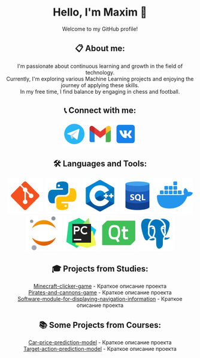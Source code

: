 <div align="center">

# Hello, I'm Maxim 👋
Welcome to my GitHub profile!

## 📋 About me:
I'm passionate about continuous learning and growth in the field of technology.
<br>
Currently, I'm exploring various Machine Learning projects
and enjoying the journey of applying these skills.
<br>
In my free time, I find balance by engaging in chess and football.

## 📞 Connect with me:
<a href="https://t.me/Slyuntik"><img src="https://github.com/Slyuntik/Slyuntik/blob/main/images/Telegram.png" alt="Telegram"></a>
<a href="https://mail.google.com/mail/u/0/#inbox?compose=fwmvGMDSjCkzZQphlHwBBmxtJfQXnhWbwpdlTdKwZJkZxkrVpFwXQXCNgCJgCrqwqfSbzgVqzsNLcQJFCsFhlbHLnBJWKgZkGJTWlshTWGPwZsWFHPxb"><img src="https://github.com/Slyuntik/Slyuntik/blob/main/images/Gmail.png" alt="Gmail"></a>
<a href="https://vk.com/danikotskoker"><img src="https://github.com/Slyuntik/Slyuntik/blob/main/images/VK.png" alt="VK"></a>

## 🛠️ Languages and Tools:
<div>
  <img src="https://github.com/Slyuntik/Slyuntik/blob/main/images/Git.png" alt="Git">
  <img src="https://github.com/Slyuntik/Slyuntik/blob/main/images/Python.png" alt="Python">
  <img src="https://github.com/Slyuntik/Slyuntik/blob/main/images/C%2B%2B.png" alt="C++">
  <img src="https://github.com/Slyuntik/Slyuntik/blob/main/images/SQL.png" alt="SQL">
  <img src="https://github.com/Slyuntik/Slyuntik/blob/main/images/Docker.png" alt="Docker">
  <br>
  <img src="https://github.com/Slyuntik/Slyuntik/blob/main/images/Jupyter%20Notebook.png" alt="Jupyter Notebook">
  <img src="https://github.com/Slyuntik/Slyuntik/blob/main/images/PyCharm.png" alt="PyCharm">
  <img src="https://github.com/Slyuntik/Slyuntik/blob/main/images/Qt.png" alt="Qt">
  <img src="https://github.com/Slyuntik/Slyuntik/blob/main/images/Postgre%20SQL%20.png" alt="Postgre SQL">
</div>

## 🎓 Projects from Studies:
[Minecraft-clicker-game](https://github.com/Slyuntik/Minecraft-clicker-game) - Краткое описание проекта
<br>
[Pirates-and-cannons-game](https://github.com/Slyuntik/Pirates-and-cannons-game) - Краткое описание проекта
<br>
[Software-module-for-displaying-navigation-information](https://github.com/Slyuntik/Software-module-for-displaying-navigation-information) - Краткое описание проекта

## 📚 Some Projects from Courses:
[Car-price-prediction-model](https://github.com/Slyuntik/Car-price-prediction-model) - Краткое описание проекта
<br>
[Target-action-prediction-model](https://github.com/Slyuntik/Target-action-prediction-model) - Краткое описание проекта

</div>

